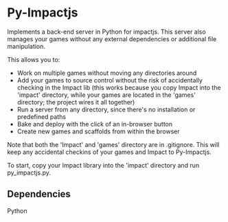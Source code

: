 Py-Impactjs
===========

Implements a back-end server in Python for impactjs. This server also manages
your games without any external dependencies or additional file manipulation.

This allows you to:

* Work on multiple games without moving any directories around
* Add your games to source control without the risk of accidentally checking in the Impact lib (this works because you copy Impact into the 'impact' directory, while your games are located in the 'games' directory; the project wires it all together)
* Run a server from any directory, since there's no installation or predefined paths
* Bake and deploy with the click of an in-browser button
* Create new games and scaffolds from within the browser

Note that both the 'Impact' and 'games' directory are in .gitignore. This will keep any accidental checkins of your games and Impact to Py-Impactjs.

To start, copy your Impact library into the 'impact' directory and run py_impactjs.py.


Dependencies
------------

Python

